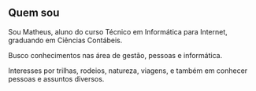 ## Quem sou

Sou Matheus, aluno do curso Técnico em Informática para Internet, graduando em Ciências Contábeis.


Busco conhecimentos nas área de gestão, pessoas e informática.

Interesses por trilhas, rodeios, natureza, viagens, e também em conhecer pessoas e assuntos diversos.
